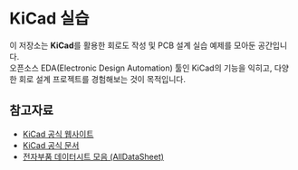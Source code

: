 # KiCad 실습

이 저장소는 **KiCad**를 활용한 회로도 작성 및 PCB 설계 실습 예제를 모아둔 공간입니다.  
오픈소스 EDA(Electronic Design Automation) 툴인 KiCad의 기능을 익히고, 다양한 회로 설계 프로젝트를 경험해보는 것이 목적입니다.

## 참고자료

- [KiCad 공식 웹사이트](https://www.kicad.org/)
- [KiCad 공식 문서](https://docs.kicad.org/)
- [전자부품 데이터시트 모음 (AllDataSheet)](https://www.alldatasheet.com/)
